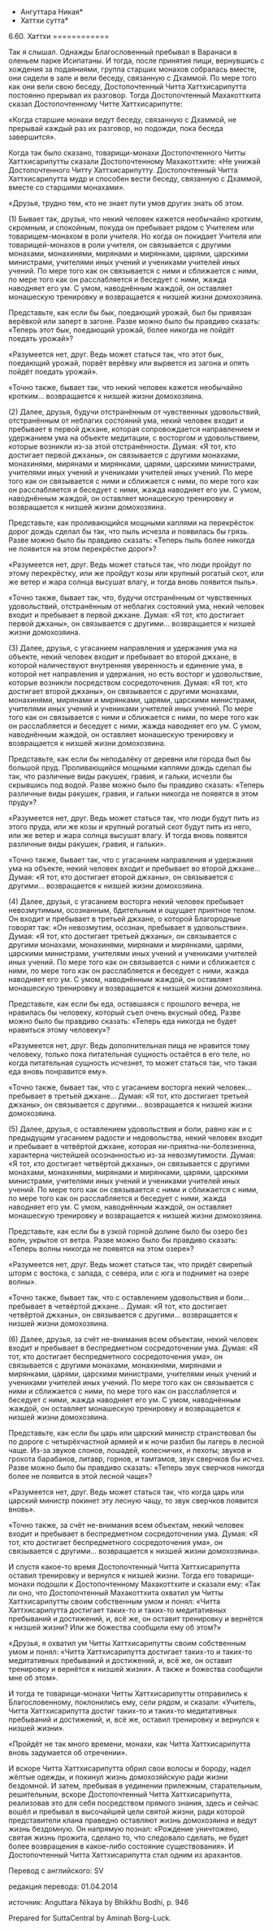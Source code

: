 * Ангуттара Никая*
* Хаттхи сутта*

6\.60\. Хаттхи
\=\=\=\=\=\=\=\=\=\=\=\=

Так я слышал\. Однажды Благословенный пребывал в Варанаси в оленьем парке Исипатаны\. И тогда, после принятия пищи, вернувшись с хождения за подаяниями, группа старших монахов собралась вместе, они сидели в зале и вели беседу, связанную с Дхаммой\. По мере того как они вели свою беседу, Достопочтенный Читта Хаттхисарипутта постоянно прерывал их разговор\. Тогда Достопочтенный Махакоттхита сказал Достопочтенному Читте Хаттхисарипутте:

«Когда старшие монахи ведут беседу, связанную с Дхаммой, не прерывай каждый раз их разговор, но подожди, пока беседа завершится»\.

Когда так было сказано, товарищи\-монахи Достопочтенного Читты Хаттхисарипутты сказали Достопочтенному Махакоттхите: «Не унижай Достопочтенного Читту Хаттхисарипутту\. Достопочтенный Читта Хаттхисарипутта мудр и способен вести беседу, связанную с Дхаммой, вместе со старшими монахами»\.

«Друзья, трудно тем, кто не знает пути умов других знать об этом\.

\(1\) Бывает так, друзья, что некий человек кажется необычайно кротким, скромным, и спокойным, покуда он пребывает рядом с Учителем или товарищем\-монахом в роли учителя\. Но когда он покидает Учителя или товарищей\-монахов в роли учителя, он связывается с другими монахами, монахинями, мирянами и мирянками, царями, царскими министрами, учителями иных учений и учениками учителей иных учений\. По мере того как он связывается с ними и сближается с ними, по мере того как он расслабляется и беседует с ними, жажда наводняет его ум\. С умом, наводнённым жаждой, он оставляет монашескую тренировку и возвращается к низшей жизни домохозяина\.

Представьте, как если бы бык, поедающий урожай, был бы привязан верёвкой или заперт в загоне\. Разве можно было бы правдиво сказать: «Теперь этот бык, поедающий урожай, более никогда не пойдёт поедать урожай»?

«Разумеется нет, друг\. Ведь может статься так, что этот бык, поедающий урожай, порвёт верёвку или вырвется из загона и опять пойдёт поедать урожай»\.

«Точно также, бывает так, что некий человек кажется необычайно кротким… возвращается к низшей жизни домохозяина\.

\(2\) Далее, друзья, будучи отстранённым от чувственных удовольствий, отстранённым от неблагих состояний ума, некий человек входит и пребывает в первой джхане, которая сопровождается направлением и удержанием ума на объекте медитации, с восторгом и удовольствием, которые возникли из\-за этой отстранённости\. Думая: «Я тот, кто достигает первой джханы», он связывается с другими монахами, монахинями, мирянами и мирянками, царями, царскими министрами, учителями иных учений и учениками учителей иных учений\. По мере того как он связывается с ними и сближается с ними, по мере того как он расслабляется и беседует с ними, жажда наводняет его ум\. С умом, наводнённым жаждой, он оставляет монашескую тренировку и возвращается к низшей жизни домохозяина\.

Представьте, как проливающийся мощными каплями на перекрёсток дорог дождь сделал бы так, что пыль исчезла и появилась бы грязь\. Разве можно было бы правдиво сказать: «Теперь пыль более никогда не появится на этом перекрёстке дорог»?

«Разумеется нет, друг\. Ведь может статься так, что люди пройдут по этому перекрёстку, или же пройдут козы или крупный рогатый скот, или же ветер и жара солнца высушат влагу, и тогда вновь появится пыль»\.

«Точно также, бывает так, что, будучи отстранённым от чувственных удовольствий, отстранённым от неблагих состояний ума, некий человек входит и пребывает в первой джхане\. Думая: «Я тот, кто достигает первой джханы», он связывается с другими… возвращается к низшей жизни домохозяина\.

\(3\) Далее, друзья, с угасанием направления и удержания ума на объекте, некий человек входит и пребывает во второй джхане, в которой наличествуют внутренняя уверенность и единение ума, в которой нет направления и удержания, но есть восторг и удовольствие, которые возникли посредством сосредоточения\. Думая: «Я тот, кто достигает второй джханы», он связывается с другими монахами, монахинями, мирянами и мирянками, царями, царскими министрами, учителями иных учений и учениками учителей иных учений\. По мере того как он связывается с ними и сближается с ними, по мере того как он расслабляется и беседует с ними, жажда наводняет его ум\. С умом, наводнённым жаждой, он оставляет монашескую тренировку и возвращается к низшей жизни домохозяина\.

Представьте, как если бы неподалёку от деревни или города был бы большой пруд\. Проливающийся мощными каплями дождь сделал бы так, что различные виды ракушек, гравия, и гальки, исчезли бы скрывшись под водой\. Разве можно было бы правдиво сказать: «Теперь различные виды ракушек, гравия, и гальки никогда не появятся в этом пруду»?

«Разумеется нет, друг\. Ведь может статься так, что люди будут пить из этого пруда, или же козы и крупный рогатый скот будут пить из него, или же ветер и жара солнца высушат влагу\. И тогда вновь появятся различные виды ракушек, гравия, и гальки»\.

«Точно также, бывает так, что с угасанием направления и удержания ума на объекте, некий человек входит и пребывает во второй джхане… Думая: «Я тот, кто достигает второй джханы», он связывается с другими… возвращается к низшей жизни домохозяина\.

\(4\) Далее, друзья, с угасанием восторга некий человек пребывает невозмутимым, осознанным, бдительным и ощущает приятное телом\. Он входит и пребывает в третьей джхане, о которой Благородные говорят так: «Он невозмутим, осознан, пребывает в удовольствии»\. Думая: «Я тот, кто достигает третьей джханы», он связывается с другими монахами, монахинями, мирянами и мирянками, царями, царскими министрами, учителями иных учений и учениками учителей иных учений\. По мере того как он связывается с ними и сближается с ними, по мере того как он расслабляется и беседует с ними, жажда наводняет его ум\. С умом, наводнённым жаждой, он оставляет монашескую тренировку и возвращается к низшей жизни домохозяина\.

Представьте, как если бы еда, оставшаяся с прошлого вечера, не нравилась бы человеку, который съел очень вкусный обед\. Разве можно было бы правдиво сказать: «Теперь еда никогда не будет нравиться этому человеку»?

«Разумеется нет, друг\. Ведь дополнительная пища не нравится тому человеку, только пока питательная сущность остаётся в его теле, но когда питательная сущность исчезнет, то может статься так, что такая еда вновь понравится ему»\.

«Точно также, бывает так, что с угасанием восторга некий человек… пребывает в третьей джхане… Думая: «Я тот, кто достигает третьей джханы», он связывается с другими… возвращается к низшей жизни домохозяина\.

\(5\) Далее, друзья, с оставлением удовольствия и боли, равно как и с предыдущим угасанием радости и недовольства, некий человек входит и пребывает в четвёртой джхане, которая ни\-приятна\-ни\-болезненна, характерна чистейшей осознанностью из\-за невозмутимости\. Думая: «Я тот, кто достигает четвёртой джханы», он связывается с другими монахами, монахинями, мирянами и мирянками, царями, царскими министрами, учителями иных учений и учениками учителей иных учений\. По мере того как он связывается с ними и сближается с ними, по мере того как он расслабляется и беседует с ними, жажда наводняет его ум\. С умом, наводнённым жаждой, он оставляет монашескую тренировку и возвращается к низшей жизни домохозяина\.

Представьте, как если бы в узкой горной долине было бы озеро без волн, укрытое от ветра\. Разве можно было бы правдиво сказать: «Теперь волны никогда не появятся на этом озере»?

«Разумеется нет, друг\. Ведь может статься так, что придёт свирепый шторм с востока, с запада, с севера, или с юга и поднимет на озере волны»\.

«Точно также, бывает так, что с оставлением удовольствия и боли… пребывает в четвёртой джхане… Думая: «Я тот, кто достигает четвёртой джханы», он связывается с другими… возвращается к низшей жизни домохозяина\.

\(6\) Далее, друзья, за счёт не\-внимания всем объектам, некий человек входит и пребывает в беспредметном сосредоточении ума\. Думая: «Я тот, кто достигает беспредметного сосредоточения ума», он связывается с другими монахами, монахинями, мирянами и мирянками, царями, царскими министрами, учителями иных учений и учениками учителей иных учений\. По мере того как он связывается с ними и сближается с ними, по мере того как он расслабляется и беседует с ними, жажда наводняет его ум\. С умом, наводнённым жаждой, он оставляет монашескую тренировку и возвращается к низшей жизни домохозяина\.

Представьте, как если бы царь или царский министр странствовал бы по дороге с четырёхчастной армией и к ночи разбил бы лагерь в лесной чаще\. Из\-за звуков слонов, лошадей, колесничих, и пехоты; звуков и грохота барабанов, литавр, горнов, и тамтамов, звук сверчков бы исчез\. Разве можно было бы правдиво сказать: «Теперь звук сверчков никогда более не появится в этой лесной чаще»?

«Разумеется нет, друг\. Ведь может статься так, что когда царь или царский министр покинет эту лесную чащу, то звук сверчков появится вновь»\.

«Точно также, за счёт не\-внимания всем объектам, некий человек входит и пребывает в беспредметном сосредоточении ума\. Думая: «Я тот, кто достигает беспредметного сосредоточения ума», он связывается с другими… возвращается к низшей жизни домохозяина»\.

И спустя какое\-то время Достопочтенный Читта Хаттхисарипутта оставил тренировку и вернулся к низшей жизни\. Тогда его товарищи\-монахи подошли к Достопочтенному Махакоттхите и сказали ему: «Так ли оно, что Достопочтенный Махакоттхита охватил ум Читты Хаттхисарипутты своим собственным умом и понял: «Читта Хаттхисарипутта достигает таких\-то и таких\-то медитативных пребываний и достижений, и, всё же, он оставит тренировку и вернётся к низшей жизни? Или же божества сообщили ему об этом?»

«Друзья, я охватил ум Читты Хаттхисарипутты своим собственным умом и понял: «Читта Хаттхисарипутта достигает таких\-то и таких\-то медитативных пребываний и достижений, и, всё же, он оставит тренировку и вернётся к низшей жизни»\. А также и божества сообщили мне об этом»\.

И тогда те товарищи\-монахи Читты Хаттхисарипутты отправились к Благословенному, поклонились ему, сели рядом, и сказали: «Учитель, Читта Хаттхисарипутта достиг таких\-то и таких\-то медитативных пребываний и достижений, и, всё же, оставил тренировку и вернулся к низшей жизни»\.

«Пройдёт не так много времени, монахи, как Читта Хаттхисарипутта вновь задумается об отречении»\.

И вскоре Читта Хаттхисарипутта обрил свои волосы и бороду, надел жёлтые одежды, и покинул жизнь домохозяйскую ради жизни бездомной\. И затем, пребывая в уединении прилежным, старательным, решительным, вскоре Достопочтенный Читта Хаттхисарипутта, реализовав это для себя посредством прямого знания, здесь и сейчас вошёл и пребывал в высочайшей цели святой жизни, ради которой представители клана праведно оставляют жизнь домохозяина и ведут жизнь бездомную\. Он напрямую познал: «Рождение уничтожено, святая жизнь прожита, сделано то, что следовало сделать, не будет более возвращения в какое\-либо состояние существования»\. И Достопочтенный Читта Хаттхисарипутта стал одним из арахантов\.

Перевод с английского: SV

редакция перевода: 01\.04\.2014

источник: Anguttara Nikaya by Bhikkhu Bodhi, p\. 946

Prepared for SuttaCentral by Aminah Borg\-Luck\.